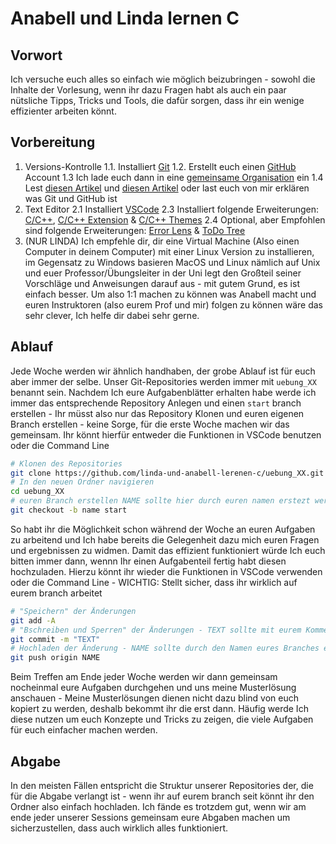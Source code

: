# Anabell und Linda lernen C

## Vorwort

Ich versuche euch alles so einfach wie möglich beizubringen - sowohl die Inhalte der Vorlesung, wenn ihr dazu Fragen habt als auch ein paar nütsliche Tipps, Tricks und Tools, die dafür sorgen, dass ihr ein wenige effizienter arbeiten könnt.

## Vorbereitung

1. Versions-Kontrolle
   1.1. Installiert [Git](https://git-scm.com/book/en/v2/Getting-Started-Installing-Git)
   1.2. Erstellt euch einen [GitHub](<[Git](https://git-scm.com/book/en/v2/Getting-Started-Installing-Git)>) Account
   1.3 Ich lade euch dann in eine [gemeinsame Organisation](https://github.com/linda-und-anabell-lerenen-c/) ein
   1.4 Lest [diesen Artikel](https://www.atlassian.com/de/git) und [diesen Artikel](https://code.visualstudio.com/docs/sourcecontrol/overview) oder last euch von mir erklären was Git und GitHub ist
2. Text Editor
   2.1 Installiert [VSCode](https://code.visualstudio.com/download)
   2.3 Installiert folgende Erweiterungen: [C/C++](https://marketplace.visualstudio.com/items?itemName=ms-vscode.cpptools), [C/C++ Extension](https://marketplace.visualstudio.com/items?itemName=ms-vscode.cpptools-extension-pack) & [C/C++ Themes](https://marketplace.visualstudio.com/items?itemName=ms-vscode.cpptools-themes)
   2.4 Optional, aber Empfohlen sind folgende Erweiterungen: [Error Lens](https://marketplace.visualstudio.com/items?itemName=usernamehw.errorlens) & [ToDo Tree](https://marketplace.visualstudio.com/items?itemName=Gruntfuggly.todo-tree)
3. (NUR LINDA) Ich empfehle dir, dir eine Virtual Machine (Also einen Computer in deinem Computer) mit einer Linux Version zu installieren, im Gegensatz zu Windows basieren MacOS und Linux nämlich auf Unix und euer Professor/Übungsleiter in der Uni legt den Großteil seiner Vorschläge und Anweisungen darauf aus - mit gutem Grund, es ist einfach besser. Um also 1:1 machen zu können was Anabell macht und euren Instruktoren (also eurem Prof und mir) folgen zu können wäre das sehr clever, Ich helfe dir dabei sehr gerne.

## Ablauf

Jede Woche werden wir ähnlich handhaben, der grobe Ablauf ist für euch aber immer der selbe. Unser Git-Repositories werden immer mit `uebung_XX` benannt sein. Nachdem Ich eure Aufgabenblätter erhalten habe werde ich immer das entsprechende Repository Anlegen und einen `start` branch erstellen - Ihr müsst also nur das Repository Klonen und euren eigenen Branch erstellen - keine Sorge, für die erste Woche machen wir das gemeinsam. Ihr könnt hierfür entweder die Funktionen in VSCode benutzen oder die Command Line

```bash
# Klonen des Repositories
git clone https://github.com/linda-und-anabell-lerenen-c/uebung_XX.git
# In den neuen Ordner navigieren
cd uebung_XX
# euren Branch erstellen NAME sollte hier durch euren namen erstezt werden
git checkout -b name start
```

So habt ihr die Möglichkeit schon während der Woche an euren Aufgaben zu arbeitend und Ich habe bereits die Gelegenheit dazu mich euren Fragen und ergebnissen zu widmen. Damit das effizient funktioniert würde Ich euch bitten immer dann, wennn Ihr einen Aufgabenteil fertig habt diesen hochzuladen. Hierzu könnt ihr wieder die Funktionen in VSCode verwenden oder die Command Line - WICHTIG: Stellt sicher, dass ihr wirklich auf eurem branch arbeitet

```bash
# "Speichern" der Änderungen
git add -A
# "Bschreiben und Sperren" der Änderungen - TEXT sollte mit eurem Kommentar erstzt werden
git commit -m "TEXT"
# Hochladen der Änderung - NAME sollte durch den Namen eures Branches ersetzt werden
git push origin NAME
```

Beim Treffen am Ende jeder Woche werden wir dann gemeinsam nocheinmal eure Aufgaben durchgehen und uns meine Musterlösung anschauen - Meine Musterlösungen dienen nicht dazu blind von euch kopiert zu werden, deshalb bekommt ihr die erst dann. Häufig werde Ich diese nutzen um euch Konzepte und Tricks zu zeigen, die viele Aufgaben für euch einfacher machen werden.

## Abgabe

In den meisten Fällen entspricht die Struktur unserer Repositories der, die für die Abgabe verlangt ist - wenn ihr auf eurem branch seit könnt ihr den Ordner also einfach hochladen. Ich fände es trotzdem gut, wenn wir am ende jeder unserer Sessions gemeinsam eure Abgaben machen um sicherzustellen, dass auch wirklich alles funktioniert.
